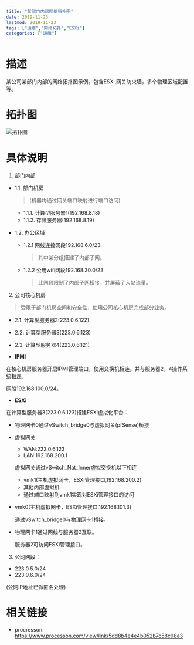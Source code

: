 ```yaml
---
title: "某部门内部网络拓扑图"
date: 2019-11-23
lastmod: 2019-11-23
tags: ["运维","网络拓扑","ESXi"]
categories: ["运维"]
---
```

# 描述
某公司某部门内部的网络拓扑图示例。包含ESXi,网关防火墙，多个物理区域配置等。

# 拓扑图
![拓扑图](http://assets.processon.com/chart_image/5dd8a635e4b055847e023b58.png)
<!--<iframe id="embed_dom" name="embed_dom" frameborder="0" style="display:block;width:1200px; height:800px;" src="https://www.processon.com/embed/5dd8a635e4b055847e023b56"></iframe> -->

# 具体说明

1. 部门内部

 - 1.1. 部门机房
   > (机器均通过网关端口映射进行端口访问)
   
   - 1.1.1. 计算型服务器1(192.168.8.18)
   - 1.1.2. 存储服务器(192.168.8.19)
 - 1.2. 办公区域
   - 1.2.1 网线连接网段192.168.6.0/23.
     > 其中某分组搭建了内部子网。
     
   - 1.2.2 公用wifi网段192.168.30.0/23
     > 此网段限制了内部子网桥接，并屏蔽了入站流量。
     
2. 公司核心机房
 > 受限于部门机房空间和安全性，使用公司核心机房完成部分业务。
 
 - 2.1. 计算型服务器2(223.0.6.122)
 - 2.2. 计算型服务器3(223.0.6.123)
 - 2.3. 计算型服务器4(223.0.6.121)

 - **IPMI**
 
  在核心机房服务器开启IPMI管理端口，使用交换机相连。并与服务器2，4操作系统相连。
  
  网段192.168.100.0/24。
  
 - **ESXi**
 
  在计算型服务器3(223.0.6.123)搭建ESXi虚拟化平台：
  
  - 物理网卡0通过vSwitch_bridge0与虚拟网关(pfSense)桥接
  - 虚拟网关
    
    - WAN:223.0.6.123
    - LAN 192.168.200.1
    
    虚拟网关通过vSwitch_Nat_Inner虚拟交换机以下相连
    
    - vmk1(主机虚拟网卡，ESXi管理接口,192.168.200.2)
    - 其他内部虚拟机
    - 通过端口映射到vmk1实现对ESXi管理接口的访问
    
  - vmk0(主机虚拟网卡，ESXi管理接口,192.168.101.3)
  
    通过vSwitch_bridge0与物理网卡1桥接。
    
  - 物理网卡1通过网线与服务器2互联。
  
     服务器2可访问ESXi管理接口。   

3. 公网网段：
 - 223.0.5.0/24
 - 223.0.6.0/24

(公网IP地址已做匿名处理)

# 相关链接

 - procresson: https://www.processon.com/view/link/5dd8b4e4e4b052b7c58c98a3
